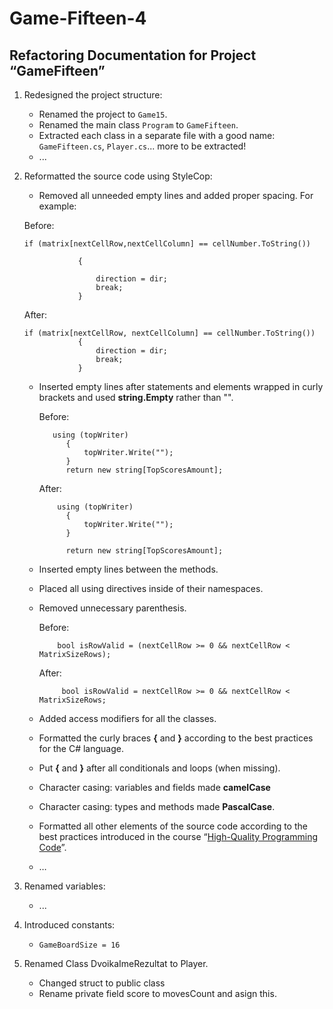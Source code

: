 # Game-Fifteen-4
Refactoring Documentation for Project “GameFifteen”                                                                                                                         
------------------------------------------------------

1.  Redesigned the project structure: 
	-   Renamed the project to `Game15`.
	-   Renamed the main class `Program` to `GameFifteen`.
	-   Extracted each class in a separate file with a good name: `GameFifteen.cs`, `Player.cs`... more to be extracted!
	- ...
2.  Reformatted the source code using StyleCop:

	-   Removed all unneeded empty lines and added proper spacing. For example:
	
	Before:
	
	    if (matrix[nextCellRow,nextCellColumn] == cellNumber.ToString())
                    
                    {
                    
                        direction = dir;
                        break;
                    }
		
	After:

	    if (matrix[nextCellRow, nextCellColumn] == cellNumber.ToString())
                    {
                        direction = dir;
                        break;
                    }
    - Inserted empty lines after statements and elements wrapped in curly brackets and used **string.Empty** rather than "".
    
    	Before:
	
		     using (topWriter)
                {
                    topWriter.Write("");
                }
                return new string[TopScoresAmount];
                    
         After:
         
              using (topWriter)
                {
                    topWriter.Write("");
                }
                
                return new string[TopScoresAmount];
                
	- Inserted empty lines between the methods.
    - Placed all using directives inside of their namespaces.
    - Removed unnecessary parenthesis.
       
    	Before:
	
		      bool isRowValid = (nextCellRow >= 0 && nextCellRow < MatrixSizeRows);
         After:
         
               bool isRowValid = nextCellRow >= 0 && nextCellRow < MatrixSizeRows;
                
    -  Added access modifiers for all the classes.
	-   Formatted the curly braces **{** and **}** according to the best practices for the C\# language.
	-   Put **{** and **}** after all conditionals and loops (when missing).
	-   Character casing: variables and fields made **camelCase**
     - Character casing: types and methods made **PascalCase**.
	-   Formatted all other elements of the source code according to the best practices introduced in the course “[High-Quality Programming Code](http://telerikacademy.com/Courses/Courses/Details/244)”.
	-   …
3.  Renamed variables:
	-   ...
4.  Introduced constants:
	-   `GameBoardSize = 16`
5. Renamed Class DvoikaImeRezultat to Player.
     - Changed struct to public class
     - Rename private field score to movesCount and asign this.
